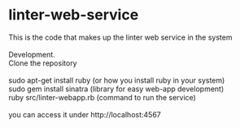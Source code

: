 # linter-web-service
This is the code that makes up the linter web service in the system<br />
<br />
Development.<br />
Clone the repository<br />
<br />
sudo apt-get install ruby (or how you install ruby in your system)<br />
sudo gem install sinatra (library for easy web-app development)<br />
ruby src/linter-webapp.rb (command to run the service)<br />
<br />
you can access it under http://localhost:4567
